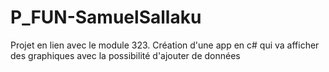 # P_FUN-SamuelSallaku
Projet en lien avec le module 323. Création d'une app en c# qui va afficher des graphiques avec la possibilité d'ajouter de données
